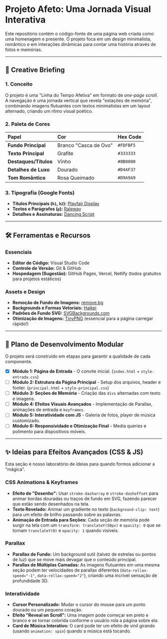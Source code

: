 # Projeto Afeto: Uma Jornada Visual Interativa

Este repositório contém o código-fonte de uma página web criada como uma homenagem e presente. O projeto foca em um design minimalista, romântico e em interações dinâmicas para contar uma história através de fotos e memórias.

---

## 🎨 Creative Briefing

### 1. Conceito
O projeto é uma "Linha do Tempo Afetiva" em formato de *one-page scroll*. A navegação é uma jornada vertical que revela "estações de memória", combinando imagens flutuantes com textos minimalistas em um layout alternado, criando um ritmo visual poético.

### 2. Paleta de Cores
| Papel | Cor | Hex Code |
| :--- | :--- | :--- |
| **Fundo Principal** | Branco "Casca de Ovo" | `#FDFBF5` |
| **Texto Principal** | Grafite | `#333333` |
| **Destaques/Títulos**| Vinho | `#8B0000` |
| **Detalhes de Luxo**| Dourado | `#D4AF37` |
| **Tom Romântico** | Rosa Queimado | `#D9A9A9` |

### 3. Tipografia (Google Fonts)
- **Títulos Principais (`h1`, `h2`):** [Playfair Display](https://fonts.google.com/specimen/Playfair+Display)
- **Textos e Parágrafos (`p`):** [Raleway](https://fonts.google.com/specimen/Raleway)
- **Detalhes e Assinaturas:** [Dancing Script](https://fonts.google.com/specimen/Dancing+Script)

---

## 🛠️ Ferramentas e Recursos

### Essenciais
- **Editor de Código:** Visual Studio Code
- **Controle de Versão:** Git & GitHub
- **Hospedagem (Sugestão):** GitHub Pages, Vercel, Netlify (todos gratuitos para projetos estáticos)

### Assets e Design
- **Remoção de Fundo de Imagens:** [remove.bg](https://www.remove.bg/)
- **Backgrounds e Formas Vetoriais:** [Haikei](https://app.haikei.app/)
- **Padrões de Fundo SVG:** [SVGBackgrounds.com](https://www.svgbackgrounds.com/)
- **Otimização de Imagens:** [TinyPNG](https://tinypng.com/) (essencial para a página carregar rápido!)

---

## 🚀 Plano de Desenvolvimento Modular

O projeto será construído em etapas para garantir a qualidade de cada componente.

- [x] **Módulo 1: Página de Entrada** - O convite inicial. (`index.html` + `style-entrada.css`)
- [ ] **Módulo 2: Estrutura da Página Principal** - Setup dos arquivos, header e footer. (`principal.html` + `style-principal.css`)
- [ ] **Módulo 3: Seções de Memória** - Criação das `divs` alternadas com texto e imagens.
- [ ] **Módulo 4: Efeitos Visuais Avançados** - Implementação de Parallax, animações de entrada e `keyframes`.
- [ ] **Módulo 5: Interatividade com JS** - Galeria de fotos, player de música customizado.
- [ ] **Módulo 6: Responsividade e Otimização Final** - Media queries e polimento para dispositivos móveis.

---

## ✨ Ideias para Efeitos Avançados (CSS & JS)

Esta seção é nosso laboratório de ideias para quando formos adicionar a "mágica".

### CSS Animations & Keyframes
- **Efeito de "Desenho":** Usar `stroke-dasharray` e `stroke-dashoffset` para animar bordas douradas ou traços de fundo em SVG, fazendo parecer que estão sendo desenhados na tela.
- **Texto Revelado:** Animar um gradiente no texto (`background-clip: text`) para um efeito de brilho passando sobre as palavras.
- **Animação de Entrada para Seções:** Cada seção de memória pode surgir na tela com um `transform: translateY(50px)` e `opacity: 0` que se tornam `translateY(0)` e `opacity: 1` quando visíveis.

### Parallax
- **Parallax de Fundo:** Um background sutil (talvez de estrelas ou pontos de luz) que se move mais devagar que o conteúdo principal.
- **Parallax de Múltiplas Camadas:** As imagens flutuantes em uma mesma seção podem ter velocidades de parallax diferentes (`data-rellax-speed="-1"`, `data-rellax-speed="2"`), criando uma incrível sensação de profundidade 3D.

### Interatividade
- **Cursor Personalizado:** Mudar o cursor do mouse para um ponto dourado ou um pequeno coração.
- **Efeito "Reveal on Scroll":** Uma imagem pode começar em preto e branco e se tornar colorida conforme o usuário rola a página sobre ela.
- **Card de Música Interativo:** O card pode ter um efeito de vinil girando (usando `animation: spin`) quando a música está tocando.